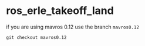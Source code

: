 # ros_erle_takeoff_land

if you are using mavros 0.12 use the branch `mavros0.12`

```
git checkout mavros0.12
```
